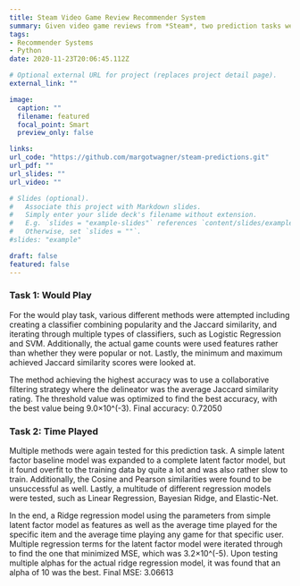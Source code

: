 ```yaml
---
title: Steam Video Game Review Recommender System
summary: Given video game reviews from *Steam*, two prediction tasks were completed. Given a user's history, one predicted whether a user would play a new game and the other predicted how long the user would play a game. 
tags:
- Recommender Systems
- Python
date: 2020-11-23T20:06:45.112Z

# Optional external URL for project (replaces project detail page).
external_link: ""

image:
  caption: ""
  filename: featured
  focal_point: Smart
  preview_only: false

links:
url_code: "https://github.com/margotwagner/steam-predictions.git"
url_pdf: ""
url_slides: ""
url_video: ""

# Slides (optional).
#   Associate this project with Markdown slides.
#   Simply enter your slide deck's filename without extension.
#   E.g. `slides = "example-slides"` references `content/slides/example-slides.md`.
#   Otherwise, set `slides = ""`.
#slides: "example"

draft: false
featured: false
---
```


### Task 1: Would Play
For the would play task, various different methods were attempted including creating a classifier combining popularity and the Jaccard similarity, and iterating through multiple types of classifiers, such as Logistic Regression and SVM. Additionally, the actual game counts were used features rather than whether they were popular or not. Lastly, the minimum and maximum achieved Jaccard similarity scores were looked at. 

The method achieving the highest accuracy was to use a collaborative filtering strategy where the delineator was the average Jaccard similarity rating. The threshold value was optimized to find the best accuracy, with the best value being 9.0×10^(-3).
Final accuracy: 0.72050


### Task 2: Time Played 
Multiple methods were again tested for this prediction task. A simple latent factor baseline model was expanded to a complete latent factor model, but it found overfit to the training data by quite a lot and was also rather slow to train. Additionally, the Cosine and Pearson similarities were found to be unsuccessful as well. Lastly, a multitude of different regression models were tested, such as Linear Regression, Bayesian Ridge, and Elastic-Net. 

In the end, a Ridge regression model using the parameters from simple latent factor model as features as well as the average time played for the specific item and the average time playing any game for that specific user. Multiple regression terms for the latent factor model were iterated through to find the one that minimized MSE, which was 3.2×10^(-5). Upon testing multiple alphas for the actual ridge regression model, it was found that an alpha of 10 was the best. 
Final MSE: 3.06613


